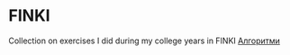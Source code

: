 # FINKI
Collection on exercises I did during my college years in FINKI
<a href="https://desktop.github.com/download/">Алгоритми</a>

